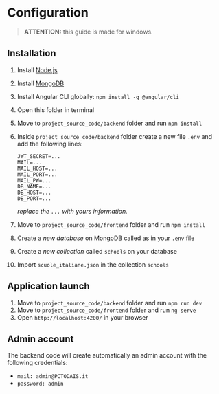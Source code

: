 # Configuration

> **ATTENTION:** this guide is made for windows.

## Installation

1. Install [Node.js](https://nodejs.org/en/download/)
2. Install [MongoDB](https://www.mongodb.com/download-center/community)
3. Install Angular CLI globally: `npm install -g @angular/cli`
4. Open this folder in terminal
5. Move to `project_source_code/backend` folder and run `npm install`
6. Inside `project_source_code/backend` folder create a new file `.env` and add the following lines:

    ```env
    JWT_SECRET=...
    MAIL=...
    MAIL_HOST=...
    MAIL_PORT=...
    MAIL_PW=...
    DB_NAME=...
    DB_HOST=...
    DB_PORT=...
    ```
   *replace the `...` with yours information.*
7. Move to `project_source_code/frontend` folder and run `npm install`
8. Create a *new database* on MongoDB called as in your `.env` file
9. Create a *new collection* called `schools` on your database
10. Import `scuole_italiane.json` in the collection `schools`

## Application launch

1. Move to `project_source_code/backend` folder and run `npm run dev`
2. Move to `project_source_code/frontend` folder and run `ng serve`
3. Open `http://localhost:4200/` in your browser

## Admin account

The backend code will create automatically an admin account with the following credentials:

- `mail: admin@PCTODAIS.it`
- `password: admin`
